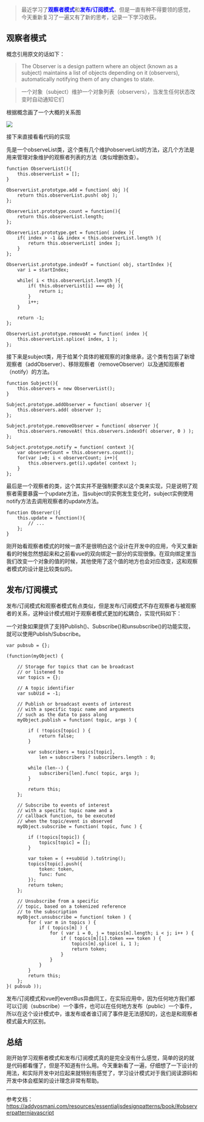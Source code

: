 > 最近学习了<font color="blue">**观察者模式**</font>和<font color="blue">**发布/订阅模式**</font>，但是一直有种不得要领的感觉，今天重新复习了一遍又有了新的思考，记录一下学习收获。

## 观察者模式
概念引用原文的话如下：
> The Observer is a design pattern where an object (known as a subject) maintains a list of objects depending on it (observers), automatically notifying them of any changes to state.

> 一个对象（subject）维护一个对象列表（observers），当发生任何状态改变时自动通知它们

根据概念画了一个大概的关系图


![](https://user-gold-cdn.xitu.io/2019/4/27/16a5de521a4a487a?w=472&h=601&f=png&s=24756)

接下来直接看看代码的实现

先是一个observeList类，这个类有几个维护observerList的方法，这几个方法是用来管理对象维护的观察者列表的方法（类似增删改查）。

```
function ObserverList(){
    this.observerList = [];
}

ObserverList.prototype.add = function( obj ){
    return this.observerList.push( obj );
};

ObserverList.prototype.count = function(){
    return this.observerList.length;
};

ObserverList.prototype.get = function( index ){
    if( index > -1 && index < this.observerList.length ){
        return this.observerList[ index ];
    }
};

ObserverList.prototype.indexOf = function( obj, startIndex ){
    var i = startIndex;

    while( i < this.observerList.length ){
        if( this.observerList[i] === obj ){
            return i;
        }
        i++;
    }

    return -1;
};

ObserverList.prototype.removeAt = function( index ){
    this.observerList.splice( index, 1 );
};
```
接下来是subject类，用于给某个具体的被观察的对象继承，这个类有包装了新增观察者（addObserver）、移除观察者（removeObserver）以及通知观察者（notify）的方法。

```
function Subject(){
    this.observers = new ObserverList();
}

Subject.prototype.addObserver = function( observer ){
    this.observers.add( observer );
};

Subject.prototype.removeObserver = function( observer ){
    this.observers.removeAt( this.observers.indexOf( observer, 0 ) );
};

Subject.prototype.notify = function( context ){
    var observerCount = this.observers.count();
    for(var i=0; i < observerCount; i++){
        this.observers.get(i).update( context );
    }
};
```
最后是一个观察者的类，这个其实并不是强制要求以这个类来实现，只是说明了观察者需要暴露一个update方法，当subject的实例发生变化时，subject实例使用notify方法去调用观察者的update方法。
```
function Observer(){
    this.update = function(){
        // ...
    };
}
```

刚开始看观察者模式的时候一直不是很明白这个设计在开发中的应用，今天又重新看的时候忽然想起来和之前看vue的双向绑定一部分的实现很像。在双向绑定里当我们改变一个对象的值的时候，其他使用了这个值的地方也会对应改变，这和观察者模式的设计是比较类似的。

## 发布/订阅模式

发布/订阅模式和观察者模式有点类似，但是发布/订阅模式不存在观察者与被观察者的关系，这种设计模式相对于观察者模式更加的松耦合，实现代码如下：

一个对象如果提供了支持Publish()、Subscribe()和unsubscribe()的功能实现，就可以使用Publish/Subscribe。

```
var pubsub = {};

(function(myObject) {

    // Storage for topics that can be broadcast
    // or listened to
    var topics = {};

    // A topic identifier
    var subUid = -1;

    // Publish or broadcast events of interest
    // with a specific topic name and arguments
    // such as the data to pass along
    myObject.publish = function( topic, args ) {

        if ( !topics[topic] ) {
            return false;
        }

        var subscribers = topics[topic],
            len = subscribers ? subscribers.length : 0;

        while (len--) {
            subscribers[len].func( topic, args );
        }

        return this;
    };

    // Subscribe to events of interest
    // with a specific topic name and a
    // callback function, to be executed
    // when the topic/event is observed
    myObject.subscribe = function( topic, func ) {

        if (!topics[topic]) {
            topics[topic] = [];
        }

        var token = ( ++subUid ).toString();
        topics[topic].push({
            token: token,
            func: func
        });
        return token;
    };

    // Unsubscribe from a specific
    // topic, based on a tokenized reference
    // to the subscription
    myObject.unsubscribe = function( token ) {
        for ( var m in topics ) {
            if ( topics[m] ) {
                for ( var i = 0, j = topics[m].length; i < j; i++ ) {
                    if ( topics[m][i].token === token ) {
                        topics[m].splice( i, 1 );
                        return token;
                    }
                }
            }
        }
        return this;
    };
}( pubsub ));
```

发布/订阅模式和vue的eventBus异曲同工，在实际应用中，因为任何地方我们都可以订阅（subscribe）一个事件，也可以在任何地方发布（public）一个事件，所以在这个设计模式中，谁发布或者谁订阅了事件是无法感知的，这也是和观察者模式最大的区别。

## 总结

刚开始学习观察者模式和发布/订阅模式真的是完全没有什么感觉，简单的说的就是代码都看懂了，但是不知道有什么用。今天重新看了一遍，仔细想了一下设计的用法，和实际开发中对应起来就特别有感觉了，学习设计模式对于我们阅读源码和开发中体会框架的设计理念非常有帮助。

---

参考文档：https://addyosmani.com/resources/essentialjsdesignpatterns/book/#observerpatternjavascript